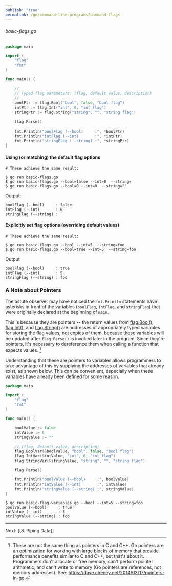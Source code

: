 ```yaml
---
publish: "true"
permalink: /go/command-line-programs/command-flags
---
```


###### basic-flags.go
```go
package main

import (
	"flag"
	"fmt"
)

func main() {

	//
	// Typed flag parameters: (flag, default value, description)  
	//
	boolPtr := flag.Bool("bool", false, "bool flag")  
	intPtr := flag.Int("int", 0, "int flag")  
	stringPtr := flag.String("string", "", "string flag")  
	  
	flag.Parse()  
	  
	fmt.Println("boolFlag (--bool)     :", *boolPtr)  
	fmt.Println("intFlag (--int)       :", *intPtr)  
	fmt.Println("stringFlag (--string) :", *stringPtr)
}
```

#### Using (or matching) the default flag options


```
# These achieve the same result:

$ go run basic-flags.go
$ go run basic-flags.go --bool=false --int=0  --string=
$ go run basic-flags.go --bool=0 --int=0  --string=""
```

Output:

```
boolFlag (--bool)     : false
intFlag (--int)       : 0
stringFlag (--string) :
```

#### Explicitly set flag options (overriding default values)

```
# These achieve the same result:

$ go run basic-flags.go --bool --int=5  --string=foo
$ go run basic-flags.go --bool=true --int=5  --string=foo
```

Output

```
boolFlag (--bool)     : true 
intFlag (--int)       : 5
stringFlag (--string) : foo
```


### A Note about Pointers

The astute observer may have noticed the `fmt.Println` statements have asterisks in front of the variables (`boolFlag`, `intFlag`, and `stringFlag`) that were originally declared at the beginning of `main`.

This is because they are pointers -- the return values from [flag.Bool()](https://pkg.go.dev/flag#Bool), [flag.Int()](https://pkg.go.dev/flag#Int), and [flag.String()](https://pkg.go.dev/flag#String) are addresses of appropriately typed variables for storing the flag values, not copies of them, because these variables will be updated after `flag.Parse()` is invoked later in the program. Since they're pointers, it's necessary to dereference them when calling a function that expects values. [^1]

Understanding that these are pointers to variables allows programmers to take advantage of this by supplying the addresses of variables that already exist, as shown below. This can be convenient, especially when these variables have already been defined for some reason.

```go
package main

import (
	"flag"
	"fmt"
)

func main() {

	boolValue := false
	intValue := 0
	stringValue := ""

	// (flag, default value, description)
	flag.BoolVar(&boolValue, "bool", false, "bool flag")
	flag.IntVar(&intValue, "int", 0, "int flag")
	flag.StringVar(&stringValue, "string", "", "string flag")

	flag.Parse()

	fmt.Println("boolValue (--bool)     :", boolValue)
	fmt.Println("intValue (--int)       :", intValue)
	fmt.Println("stringValue (--string) :", stringValue)
}
```

```
$ go run basic-flag-variables.go --bool --int=5 --string=foo
boolValue (--bool)     : true
intValue (--int)       : 5
stringValue (--string) : foo
```


---
Next: [[8. Piping Data]]


[^1]: These are not the same thing as pointers in C and C++. Go pointers are an optimization for working with large blocks of memory that provide performance benefits similar to C and C++, but that's about it. Programmers don't allocate or free memory, can't perform pointer arithmetic, and can't write to memory (Go pointers are references, not memory addresses). See: https://dave.cheney.net/2014/03/17/pointers-in-go. 